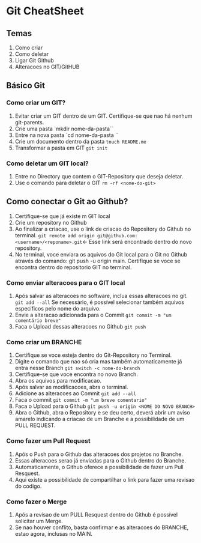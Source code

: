 # Git CheatSheet

## Temas

1. Como criar
2. Como deletar
3. Ligar Git Github
4. Alteracoes no GIT/GitHUB

## Básico Git

### Como criar um GIT?

1. Evitar criar um GIT dentro de um GIT. Certifique-se que nao há nenhum git-parents.
2. Crie uma pasta `mkdir nome-da-pasta``
3. Entre na nova pasta `cd nome-da-pasta ``
4. Crie um documento dentro da pasta `touch README.me`
5. Transformar a pasta em GIT `git init`

### Como deletar um GIT local?

1. Entre no Directory que contem o GIT-Repository que deseja deletar.
2. Use o comando para deletar o GIT `rm -rf <nome-do-git>`

## Como conectar o Git ao Github?

1. Certifique-se que já existe m GIT local
2. Crie um repository no Github
3. Ao finalizar a criacao, use o link de criacao do Repository do Github no terminal. `git remote add origin git@github.com:<username>/<reponame>.git`<- Esse link será encontrado dentro do novo repository.
4. No terminal, voce enviara os aquivos do Git local para o Git no Github através do comando: git push -u origin main. Certifique se voce se encontra dentro do repositorio GIT no terminal.

### Como enviar alteracoes para o GIT local

1. Após salvar as alteracoes no software, inclua essas alteracoes no git. `git add --all` Se necessário, é possível selecionar também aquivos especificos pelo nome do arquivo.
2. Envie a alteracao adicionada para o Commit `git commit -m "um comentário breve"`
3. Faca o Upload dessas alteracoes no Github `git push`

### Como criar um BRANCHE

1. Certifique se voce esteja dentro do Git-Repository no Terminal.
2. Digite o comando que nao só cria mas também automaticamente já entra nesse Branch `git switch -c nome-do-branch `
3. Certifique-se que voce encontra no novo Branch.
4. Abra os aquivos para modificacao.
5. Após salvar as modificacoes, abra o terminal.
6. Adicione as alteracoes ao Commit `git add --all`
7. Faca o commit `git commit -m "um breve comentario"`
8. Faca o Upload para o Github `git push -u origin <NOME DO NOVO BRANCH>`
9. Abra o Github, abra o Repository e se deu certo, deverá abrir um aviso amarelo indicando a criacao de um Branche e a possibilidade de um PULL REQUEST.

### Como fazer um Pull Request

1. Após o Push para o Github das alteracoes dos projetos no Branche.
2. Essas alteracoes serao já enviadas para o Github dentro do Branche.
3. Automaticamente, o Github oferece a possibilidade de fazer um Pull Resquest.
4. Aqui existe a possibilidade de compartilhar o link para fazer uma revisao do codigo.

### Como fazer o Merge

1. Após a revisao de um PULL Resquest dentro do Github é possível solicitar um Merge.
2. Se nao houver conflito, basta confirmar e as alteracoes do BRANCHE, estao agora, inclusas no MAIN.
